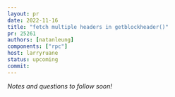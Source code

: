 ```yaml
---
layout: pr
date: 2022-11-16
title: "fetch multiple headers in getblockheader()"
pr: 25261
authors: [natanleung]
components: ["rpc"]
host: larryruane
status: upcoming
commit:
---
```


_Notes and questions to follow soon!_

<!-- TODO: Before meeting, add notes and questions
## Notes

## Questions
1. Did you review the PR? [Concept ACK, approach ACK, tested ACK, or NACK](https://github.com/bitcoin/bitcoin/blob/master/CONTRIBUTING.md#peer-review)?
-->


<!-- TODO: After meeting, uncomment and add meeting log between the irc tags
## Meeting Log

{% irc %}
{% endirc %}
-->

